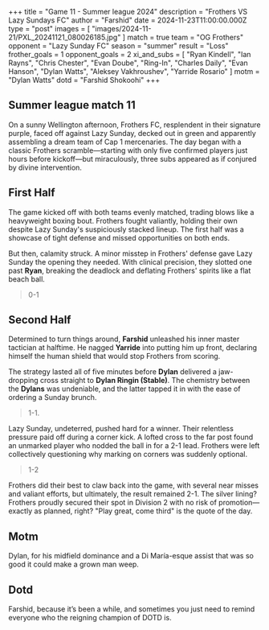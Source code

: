 +++
title = "Game 11 - Summer league 2024"
description = "Frothers VS Lazy Sundays FC"
author = "Farshid"
date = 2024-11-23T11:00:00.000Z
type = "post"
images = [ "images/2024-11-21/PXL_20241121_080026185.jpg" ]
match = true
team = "OG Frothers"
opponent = "Lazy Sunday FC"
season = "summer"
result = "Loss"
frother_goals = 1
opponent_goals = 2
xi_and_subs = [
  "Ryan Kindell",
  "Ian Rayns",
  "Chris Chester",
  "Evan Doube",
  "Ring-In",
  "Charles Daily",
  "Evan Hanson",
  "Dylan Watts",
  "Aleksey Vakhroushev",
  "Yarride Rosario"
]
motm = "Dylan Watts"
dotd = "Farshid Shokoohi"
+++

## Summer league match 11

On a sunny Wellington afternoon, Frothers FC, resplendent in their signature purple, faced off against Lazy Sunday, decked out in green and apparently assembling a dream team of Cap 1 mercenaries. The day began with a classic Frothers scramble—starting with only five confirmed
players just hours before kickoff—but miraculously, three subs appeared as if conjured by divine intervention.

## First Half

The game kicked off with both teams evenly matched, trading blows like a heavyweight boxing bout. Frothers fought valiantly, holding their own despite Lazy Sunday's suspiciously stacked lineup. The first half was a showcase of tight defense and missed opportunities on both ends.

But then, calamity struck. A minor misstep in Frothers' defense gave Lazy Sunday the opening they needed. With clinical precision, they slotted one past **Ryan**, breaking the deadlock and deflating Frothers' spirits like a flat beach ball.

> 0-1

## Second Half

Determined to turn things around, **Farshid** unleashed his inner master tactician at halftime. He nagged **Yarride** into putting him up front, declaring himself the human shield that would stop Frothers from scoring.

The strategy lasted all of five minutes before **Dylan** delivered a jaw-dropping cross straight to **Dylan Ringin (Stable)**. The chemistry between the **Dylans** was undeniable, and the latter tapped it in with the ease of ordering a Sunday brunch.

> 1-1.

Lazy Sunday, undeterred, pushed hard for a winner. Their relentless pressure paid off during a corner kick. A lofted cross to the far post found an unmarked player who nodded the ball in for a 2-1 lead. Frothers were left collectively questioning why marking on corners was suddenly
optional.

> 1-2

Frothers did their best to claw back into the game, with several near misses and valiant efforts, but ultimately, the result remained 2-1. The silver lining? Frothers proudly secured their spot in Division 2 with no risk of promotion—exactly as planned, right? "Play great, come third" is the quote of the day.

## Motm

Dylan, for his midfield dominance and a Di María-esque assist that was so good it could make a grown man weep.

## Dotd

Farshid, because it’s been a while, and sometimes you just need to remind everyone who the reigning champion of DOTD is.
